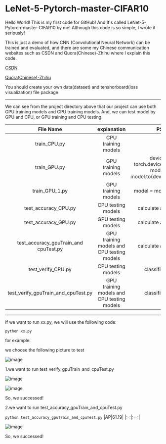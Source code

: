 # LeNet-5-Pytorch-master-CIFAR10
Hello World! This is my first code for GitHub! And It's called LeNet-5-Pytorch-master-CIFAR10 by me! Although this code is so simple, I wrote it seriously!

This is just a demo of how CNN (Convolutional Neural Network) can be trained and evaluated, and there are some my Chinese communication websites such as CSDN and Quora(Chinese)-Zhihu where I explain this code. 

[CSDN](https://blog.csdn.net/XiaoyYidiaodiao/article/details/122720320?spm=1001.2014.3001.5501)

[Quora(Chinese)-Zhihu](https://zhuanlan.zhihu.com/p/463827403)

You should create your own data(dataset) and tenshorboard(loss visualization) file package

- - -

We can see from the project directory above that our project can use both GPU training models and CPU training models.
And, we can test model by GPU and CPU, or GPU training and CPU testing.

|File Name   |      explanation      |      PS       | 
|:----------:|:---------------------:|:-------------:|
|train_CPU.py  | CPU training models |                                                                 |
|train_GPU.py  | GPU training models | device = torch.device("cuda") , model = model.to(device=device) |
|train_GPU_1.py| GPU training models |                        model = model.cuda()                     |
|test_accuracy_CPU.py              |     CPU testing models                |                   calculate    accuracy                         |
|test_accuracy_GPU.py              |     GPU testing models                |                   calculate    accuracy                         |
|test_accuracy_gpuTrain_and cpuTest.py              |  GPU training models and CPU testing models |      calculate     accuracy              |
|test_verify_CPU.py              |   CPU testing models |     classification             |
|test_verify_gpuTrain_and_cpuTest.py|   GPU training models and CPU testing models |     classification             |

- - -

If we want to run xx.py, we will use the following code:

`python xx.py`

for example:

we choose the following picture to test

![image](https://user-images.githubusercontent.com/98302212/153441623-267d9742-c09c-4006-9eba-2cb117cb1543.png)


1.we want to run test_verify_gpuTrain_and_cpuTest.py

![image](https://user-images.githubusercontent.com/98302212/153442228-f52c5575-f318-46ef-897f-72dc76af93c8.png)


![image](https://user-images.githubusercontent.com/98302212/153442716-106457eb-d009-4292-9582-7101e824f433.png)

So, we successed!

2.we want to run test_accuracy_gpuTrain_and_cpuTest.py

`python test_accuracy_gpuTrain_and_cpuTest.py`
|AP|61.19|
|:-:|:--:|

![image](https://user-images.githubusercontent.com/98302212/153443218-8bb5c8e2-f878-4e73-83dc-2ad9f5af03bf.png)

So, we successed!
